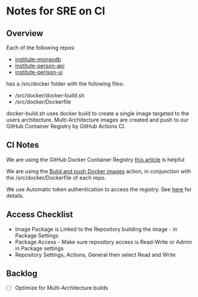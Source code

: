 # Notes for SRE on CI

## Overview

Each of the following repos:

- [institute-mongodb](https://github.com/agile-learning-institute/institute-mongodb)
- [institute-person-api](https://github.com/agile-learning-institute/institute-person-api)
- [institute-perison-ui](https://github.com/agile-learning-institute/institute-person-ui)

has a /src/docker folder with the following files:

- /src/docker/docker-build.sh
- /src/docker/Dockerfile

docker-build.sh uses docker build to create a single image targeted to the users architecture. Multi-Architecture images are created and push to our GitHub Container Registry by GitHub Actions CI.

## CI Notes

We are using the GitHub Docker Container Registry [this article](https://docs.github.com/en/packages/working-with-a-github-packages-registry/working-with-the-container-registry) is helpful

We are using the [Build and push Docker images](https://github.com/marketplace/actions/build-and-push-docker-images) action, in conjunction with the /src/docker/Dockerfile of each repo.

We use Automatic token authentication to access the registry. See [here](https://docs.github.com/en/actions/security-guides/automatic-token-authentication#using-the-github_token-in-a-workflow) for details.

## Access Checklist

- Image Package is Linked to the Repository building the image - in Package Settings
- Package Access - Make sure repository access is Read-Write or Admin in Package settings
- Repository Settings, Actions, General then select Read and Write

## Backlog

- [ ] Optimize for Multi-Architecture builds
